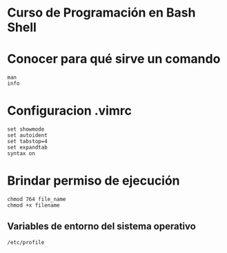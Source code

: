 # Curso de Programación en Bash Shell

# Conocer para qué sirve un comando
    man
    info

# Configuracion .vimrc
    set showmode
    set autoident
    set tabstop=4
    set expandtab
    syntax on

# Brindar permiso de ejecución
    chmod 764 file_name
    chmod +x filename

## Variables de entorno del sistema operativo
    /etc/profile